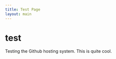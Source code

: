 ```yaml
---
title: Test Page
layout: main
---
```


# test #

Testing the Github hosting system. This is quite cool.